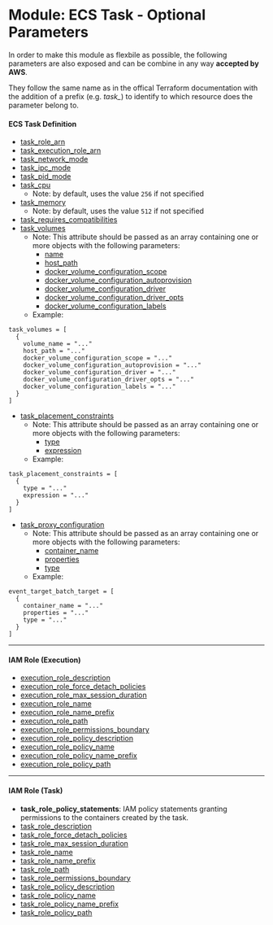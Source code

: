 # Module: ECS Task - Optional Parameters

In order to make this module as flexbile as possible, the following parameters are also exposed and can be combine in any way **accepted by AWS**.

They follow the same name as in the offical Terraform documentation with the addition of a prefix (e.g. _task\__) to identify to which resource does the parameter belong to.

#### ECS Task Definition

- [task_role_arn](https://www.terraform.io/docs/providers/aws/r/ecs_task_definition.html#task_role_arn)
- [task_execution_role_arn](https://www.terraform.io/docs/providers/aws/r/ecs_task_definition.html#execution_role_arn)
- [task_network_mode](https://www.terraform.io/docs/providers/aws/r/ecs_task_definition.html#network_mode)
- [task_ipc_mode](https://www.terraform.io/docs/providers/aws/r/ecs_task_definition.html#ipc_mode)
- [task_pid_mode](https://www.terraform.io/docs/providers/aws/r/ecs_task_definition.html#pid_mode)
- [task_cpu](https://www.terraform.io/docs/providers/aws/r/ecs_task_definition.html#cpu)
  - Note: by default, uses the value `256` if not specified
- [task_memory](https://www.terraform.io/docs/providers/aws/r/ecs_task_definition.html#memory)
  - Note: by default, uses the value `512` if not specified
- [task_requires_compatibilities](https://www.terraform.io/docs/providers/aws/r/ecs_task_definition.html#requires_compatibilities)
- [task_volumes](https://www.terraform.io/docs/providers/aws/r/ecs_task_definition.html#volume)
  - Note: This attribute should be passed as an array containing one or more objects with the following parameters:
    - [name](https://www.terraform.io/docs/providers/aws/r/ecs_task_definition.html#name)
    - [host_path](https://www.terraform.io/docs/providers/aws/r/ecs_task_definition.html#host_path)
    - [docker_volume_configuration_scope](https://www.terraform.io/docs/providers/aws/r/ecs_task_definition.html#scope)
    - [docker_volume_configuration_autoprovision](https://www.terraform.io/docs/providers/aws/r/ecs_task_definition.html#autoprovision)
    - [docker_volume_configuration_driver](https://www.terraform.io/docs/providers/aws/r/ecs_task_definition.html#driver)
    - [docker_volume_configuration_driver_opts](https://www.terraform.io/docs/providers/aws/r/ecs_task_definition.html#driver_opts)
    - [docker_volume_configuration_labels](https://www.terraform.io/docs/providers/aws/r/ecs_task_definition.html#labels)
  - Example:

```
task_volumes = [
  {
    volume_name = "..."
    host_path = "..."
    docker_volume_configuration_scope = "..."
    docker_volume_configuration_autoprovision = "..."
    docker_volume_configuration_driver = "..."
    docker_volume_configuration_driver_opts = "..."
    docker_volume_configuration_labels = "..."
  }
]
```

- [task_placement_constraints](https://www.terraform.io/docs/providers/aws/r/ecs_task_definition.html#placement_constraints)
  - Note: This attribute should be passed as an array containing one or more objects with the following parameters:
    - [type](https://www.terraform.io/docs/providers/aws/r/ecs_task_definition.html#type)
    - [expression](https://www.terraform.io/docs/providers/aws/r/ecs_task_definition.html#expression)
  - Example:

```
task_placement_constraints = [
  {
    type = "..."
    expression = "..."
  }
]
```

- [task_proxy_configuration](https://www.terraform.io/docs/providers/aws/r/ecs_task_definition.html#proxy_configuration)
  - Note: This attribute should be passed as an array containing one or more objects with the following parameters:
    - [container_name](https://www.terraform.io/docs/providers/aws/r/ecs_task_definition.html#container_name)
    - [properties](https://www.terraform.io/docs/providers/aws/r/ecs_task_definition.html#properties)
    - [type](https://www.terraform.io/docs/providers/aws/r/ecs_task_definition.html#type-1)
  - Example:

```
event_target_batch_target = [
  {
    container_name = "..."
    properties = "..."
    type = "..."
  }
]
```

---

#### IAM Role (Execution)

- [execution_role_description](https://www.terraform.io/docs/providers/aws/r/iam_role.html#description)
- [execution_role_force_detach_policies](https://www.terraform.io/docs/providers/aws/r/iam_role.html#force_detach_policies)
- [execution_role_max_session_duration](https://www.terraform.io/docs/providers/aws/r/iam_role.html#max_session_duration)
- [execution_role_name](https://www.terraform.io/docs/providers/aws/r/iam_role.html#name)
- [execution_role_name_prefix](https://www.terraform.io/docs/providers/aws/r/iam_role.html#name_prefix)
- [execution_role_path](https://www.terraform.io/docs/providers/aws/r/iam_role.html#path)
- [execution_role_permissions_boundary](https://www.terraform.io/docs/providers/aws/r/iam_role.html#permissions_boundary)
- [execution_role_policy_description](https://www.terraform.io/docs/providers/aws/r/iam_policy.html#description)
- [execution_role_policy_name](https://www.terraform.io/docs/providers/aws/r/iam_policy.html#name)
- [execution_role_policy_name_prefix](https://www.terraform.io/docs/providers/aws/r/iam_policy.html#name_prefix)
- [execution_role_policy_path](https://www.terraform.io/docs/providers/aws/r/iam_policy.html#path)

---

#### IAM Role (Task)

- **task_role_policy_statements**: IAM policy statements granting permissions to the containers created by the task.
- [task_role_description](https://www.terraform.io/docs/providers/aws/r/iam_role.html#description)
- [task_role_force_detach_policies](https://www.terraform.io/docs/providers/aws/r/iam_role.html#force_detach_policies)
- [task_role_max_session_duration](https://www.terraform.io/docs/providers/aws/r/iam_role.html#max_session_duration)
- [task_role_name](https://www.terraform.io/docs/providers/aws/r/iam_role.html#name)
- [task_role_name_prefix](https://www.terraform.io/docs/providers/aws/r/iam_role.html#name_prefix)
- [task_role_path](https://www.terraform.io/docs/providers/aws/r/iam_role.html#path)
- [task_role_permissions_boundary](https://www.terraform.io/docs/providers/aws/r/iam_role.html#permissions_boundary)
- [task_role_policy_description](https://www.terraform.io/docs/providers/aws/r/iam_policy.html#description)
- [task_role_policy_name](https://www.terraform.io/docs/providers/aws/r/iam_policy.html#name)
- [task_role_policy_name_prefix](https://www.terraform.io/docs/providers/aws/r/iam_policy.html#name_prefix)
- [task_role_policy_path](https://www.terraform.io/docs/providers/aws/r/iam_policy.html#path)
